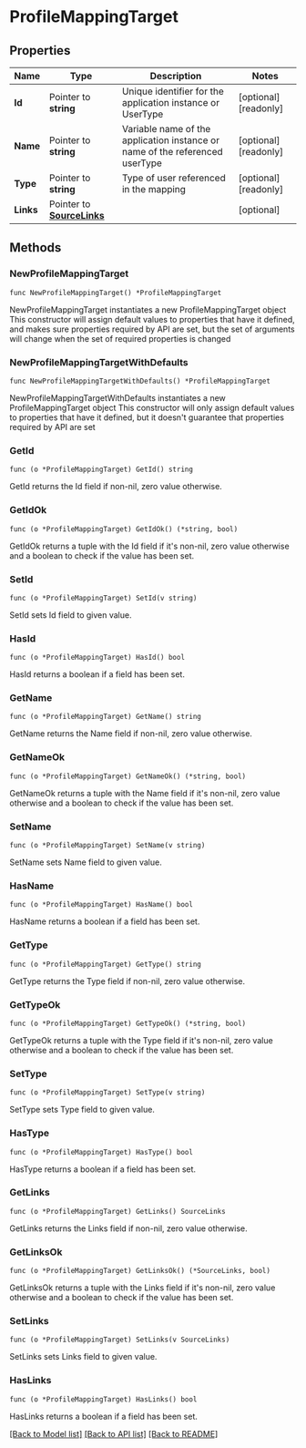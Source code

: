 # ProfileMappingTarget

## Properties

Name | Type | Description | Notes
------------ | ------------- | ------------- | -------------
**Id** | Pointer to **string** | Unique identifier for the application instance or UserType | [optional] [readonly] 
**Name** | Pointer to **string** | Variable name of the application instance or name of the referenced userType | [optional] [readonly] 
**Type** | Pointer to **string** | Type of user referenced in the mapping | [optional] [readonly] 
**Links** | Pointer to [**SourceLinks**](SourceLinks.md) |  | [optional] 

## Methods

### NewProfileMappingTarget

`func NewProfileMappingTarget() *ProfileMappingTarget`

NewProfileMappingTarget instantiates a new ProfileMappingTarget object
This constructor will assign default values to properties that have it defined,
and makes sure properties required by API are set, but the set of arguments
will change when the set of required properties is changed

### NewProfileMappingTargetWithDefaults

`func NewProfileMappingTargetWithDefaults() *ProfileMappingTarget`

NewProfileMappingTargetWithDefaults instantiates a new ProfileMappingTarget object
This constructor will only assign default values to properties that have it defined,
but it doesn't guarantee that properties required by API are set

### GetId

`func (o *ProfileMappingTarget) GetId() string`

GetId returns the Id field if non-nil, zero value otherwise.

### GetIdOk

`func (o *ProfileMappingTarget) GetIdOk() (*string, bool)`

GetIdOk returns a tuple with the Id field if it's non-nil, zero value otherwise
and a boolean to check if the value has been set.

### SetId

`func (o *ProfileMappingTarget) SetId(v string)`

SetId sets Id field to given value.

### HasId

`func (o *ProfileMappingTarget) HasId() bool`

HasId returns a boolean if a field has been set.

### GetName

`func (o *ProfileMappingTarget) GetName() string`

GetName returns the Name field if non-nil, zero value otherwise.

### GetNameOk

`func (o *ProfileMappingTarget) GetNameOk() (*string, bool)`

GetNameOk returns a tuple with the Name field if it's non-nil, zero value otherwise
and a boolean to check if the value has been set.

### SetName

`func (o *ProfileMappingTarget) SetName(v string)`

SetName sets Name field to given value.

### HasName

`func (o *ProfileMappingTarget) HasName() bool`

HasName returns a boolean if a field has been set.

### GetType

`func (o *ProfileMappingTarget) GetType() string`

GetType returns the Type field if non-nil, zero value otherwise.

### GetTypeOk

`func (o *ProfileMappingTarget) GetTypeOk() (*string, bool)`

GetTypeOk returns a tuple with the Type field if it's non-nil, zero value otherwise
and a boolean to check if the value has been set.

### SetType

`func (o *ProfileMappingTarget) SetType(v string)`

SetType sets Type field to given value.

### HasType

`func (o *ProfileMappingTarget) HasType() bool`

HasType returns a boolean if a field has been set.

### GetLinks

`func (o *ProfileMappingTarget) GetLinks() SourceLinks`

GetLinks returns the Links field if non-nil, zero value otherwise.

### GetLinksOk

`func (o *ProfileMappingTarget) GetLinksOk() (*SourceLinks, bool)`

GetLinksOk returns a tuple with the Links field if it's non-nil, zero value otherwise
and a boolean to check if the value has been set.

### SetLinks

`func (o *ProfileMappingTarget) SetLinks(v SourceLinks)`

SetLinks sets Links field to given value.

### HasLinks

`func (o *ProfileMappingTarget) HasLinks() bool`

HasLinks returns a boolean if a field has been set.


[[Back to Model list]](../README.md#documentation-for-models) [[Back to API list]](../README.md#documentation-for-api-endpoints) [[Back to README]](../README.md)


